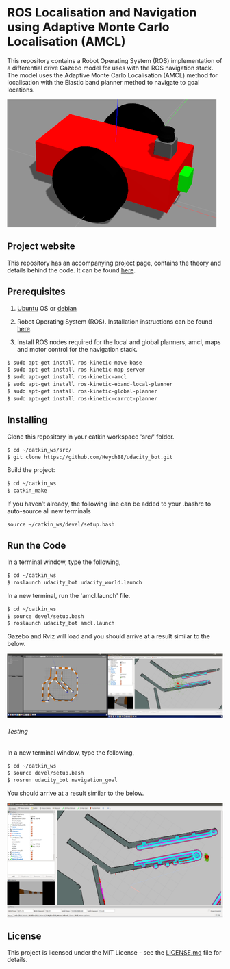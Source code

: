 # ROS Localisation and Navigation using Adaptive Monte Carlo Localisation (AMCL)

This repository contains a Robot Operating System (ROS) implementation of a differential drive Gazebo model for uses with the ROS navigation stack.
The model uses the Adaptive Monte Carlo Localisation (AMCL) method for localisation with the Elastic band planner method to navigate to goal locations.

![Differential drive robot model](images/diff-drive-bot.png)

## Project website

This repository has an accompanying project page, contains the theory and details behind the code. It can be found [here](https://www.haidynmcleod.com/ROS_diff_drive_navigation).

## Prerequisites

1. [Ubuntu](https://www.ubuntu.com/) OS or [debian](https://www.debian.org/distrib/)

2. Robot Operating System (ROS). Installation instructions can be found [here](http://wiki.ros.org/ROS/Installation).

3. Install ROS nodes required for the local and global planners, amcl, maps and motor control for the navigation stack.

```sh
$ sudo apt-get install ros-kinetic-move-base
$ sudo apt-get install ros-kinetic-map-server
$ sudo apt-get install ros-kinetic-amcl
$ sudo apt-get install ros-kinetic-eband-local-planner
$ sudo apt-get install ros-kinetic-global-planner
$ sudo apt-get install ros-kinetic-carrot-planner
```

## Installing

Clone this repository in your catkin workspace 'src/' folder.

```sh
$ cd ~/catkin_ws/src/
$ git clone https://github.com/Heych88/udacity_bot.git
```

Build the project:
```sh
$ cd ~/catkin_ws
$ catkin_make
```

If you haven’t already, the following line can be added to your .bashrc to auto-source all new terminals
```
source ~/catkin_ws/devel/setup.bash
```

## Run the Code

In a terminal window, type the following,
```sh
$ cd ~/catkin_ws
$ roslaunch udacity_bot udacity_world.launch
```

In a new terminal, run the 'amcl.launch' file.
```sh
$ cd ~/catkin_ws
$ source devel/setup.bash
$ roslaunch udacity_bot amcl.launch
```

Gazebo and Rviz will load and you should arrive at a result similar to the below.

![Gazebo & RViz with costmap](images/RvizGazebo.png)

###### Testing 

In a new terminal window, type the following,
```sh
$ cd ~/catkin_ws
$ source devel/setup.bash
$ rosrun udacity_bot navigation_goal
```
You should arrive at a result similar to the below.

![navigation to a goal location](images/nav_goal.png)

## License

This project is licensed under the MIT License - see the [LICENSE.md](LICENSE.md) file for details.
